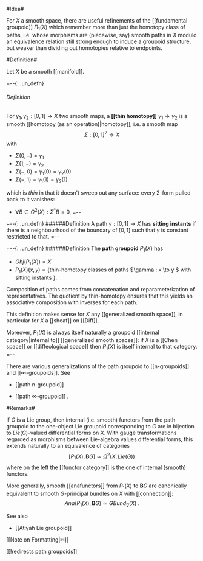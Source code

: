 #Idea#

For $X$ a smooth space, there are useful refinements of the [[fundamental groupoid]] $\Pi_1(X)$ which remember more than just the homotopy class of paths, i.e. whose morphisms are (piecewise, say) smooth paths in $X$ modulo an equivalence relation still strong enough to induce a groupoid structure, but weaker than dividing out homotopies relative to endpoints.

#Definition#

Let $X$ be a smooth [[manifold]].

+--{: .un_defn}
###### Definition
For $\gamma_1, \gamma_2  : [0,1] \to X$ two smooth maps, a **[[thin homotopy]]** $\gamma_1 \Rightarrow \gamma_2$ is a smooth [[homotopy (as an operation)|homotopy]], i.e. a smooth map
$$
  \Sigma : [0,1]^2 \to X
$$
with 

* $\Sigma(0,-) = \gamma_1$
* $\Sigma(1,-) = \gamma_2$
* $\Sigma(-,0) = \gamma_1(0) = \gamma_2(0)$
* $\Sigma(-,1) = \gamma_1(1) = \gamma_2(1)$

which is _thin_ in that it doesn't sweep out any surface: every $2$-form pulled back to it vanishes:

* $\forall B \in \Omega^2(X) : \Sigma^* B = 0$.
=--

+--{: .un_defn}
######Definition
A path $\gamma : [0,1] \to X$ has **sitting instants** if there is a neighbourhood of the boundary of $[0,1]$ such that $\gamma$ is constant restricted to that.
=--

+--{: .un_defn}
######Definition
The **path groupoid** $P_1(X)$ has

* $Obj(P_1(X)) = X$
* $P_1(X)(x,y) = \{$thin-homotopy classes of paths $\gamma : x \to y $ with sitting instants $\}$.

Composition of paths comes from concatenation and reparameterization of representatives. The quotient by thin-homotopy ensures that this yields an associative composition with inverses for each path.

This definition makes sense for $X$ any [[generalized smooth space]], in particular for $X$ a [[sheaf]] on [[Diff]]. 

Moreover, $P_1(X)$ is always itself naturally a groupoid [[internal category|internal to]] [[generalized smooth spaces]]: if $X$ is a [[Chen space]] or [[diffeological space]] then $P_1(X)$ is itself internal to that category.
=--

There are various generalizations of the path groupoid to [[n-groupoids]] and [[∞-groupoids]]. See

* [[path n-groupoid]]

* [[path ∞-groupoid]] .

#Remarks#

If $G$ is a Lie group, then internal (i.e. smooth) functors from the path groupoid to the one-object Lie groupoid corresponding to $G$ are in bijection to $Lie(G)$-valued differential forms on $X$. With gauge transformations regarded as morphisms between Lie-algebra values differential forms, this extends naturally to an equivalence of categories
$$
  [P_1(X), \mathbf{B}G] \simeq \Omega^2(X, Lie(G))
$$
where on the left the [[functor category]] is the one of internal (smooth) functors.

More generally, smooth [[anafunctors]] from $P_1(X)$ to $\mathbf{B}G$ are canonically equivalent to smooth $G$-principal bundles on $X$ with [[connection]]:
$$
  Ana(P_1(X), \mathbf{B}G) \simeq G Bund_\nabla(X)
  \,.
$$

See also 

* [[Atiyah Lie groupoid]]

[[Note on Formatting|✄]]

[[!redirects path groupoids]]
